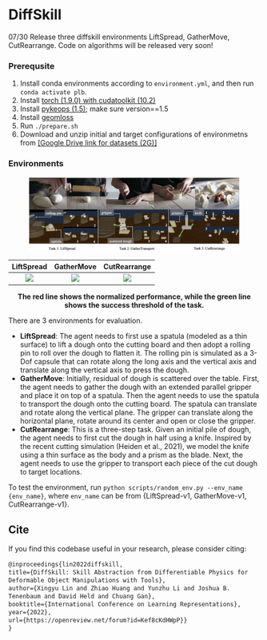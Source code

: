 # DiffSkill
07/30 Release three diffskill environments LiftSpread, GatherMove, CutRearrange. Code on algorithms will be released very soon!

### Prerequsite
1. Install conda environments according to `environment.yml`, and then run `conda activate plb`.
2. Install [torch (1.9.0) with cudatoolkit (10.2)](https://pytorch.org/get-started/previous-versions/)
3. Install [pykeops (1.5)](https://www.kernel-operations.io/keops/python/installation.html); make sure version==1.5
3. Install [geomloss](https://www.kernel-operations.io/geomloss/api/install.html)
4. Run `./prepare.sh`
5. Download and unzip initial and target configurations of environmetns from [[Google Drive link for datasets (2G)]](https://drive.google.com/file/d/11XZw-p2FX-yvoHMnc_yNO5x7iiLxwlwB/view?usp=sharing)

### Environments
<figure>
<img src="imgs/pull.jpg" width="600">
</figure>

| LiftSpread  | GatherMove | CutRearrange |
| :---: | :---: | :---: |
| <img src="imgs/diffskill_execute_0_plot.gif" width="200">  | <img src="imgs/diffskill_execute_1_plot.gif" width="200">  | <img src="imgs/diffskill_cut_execute_2_plot.gif" width="200">  |
<figcaption align = "center"><b>The red line shows the normalized performance, while the green line shows the success threshold of the task.</b></figcaption>


There are 3 environments for evaluation. 

* **LiftSpread**: The agent needs to first use a spatula (modeled as a thin surface) to lift a dough onto the cutting board and then adopt a rolling pin to roll over the dough to flatten it. The rolling pin is simulated as a 3-Dof capsule that can rotate along the long axis and the vertical axis and translate along the vertical axis to press the dough.
* **GatherMove**: Initially, residual of dough is scattered over the table. First, the agent needs to gather the dough with an extended parallel gripper and place it on top of a spatula. Then the agent needs to use the spatula to transport the dough onto the cutting board. The spatula can translate and rotate along the vertical plane. The gripper can translate along the horizontal plane, rotate
around its center and open or close the gripper.
* **CutRearrange**:  This is a three-step task. Given an initial pile of dough, the agent needs to first cut the dough in half using a knife. Inspired by the recent cutting simulation (Heiden et al., 2021), we model the knife using a thin surface as the body and a prism as the blade. Next, the agent needs to use the gripper to transport each piece of the cut dough to target locations.

To test the environment, run `python scripts/random_env.py --env_name {env_name}`, where `env_name` can be from {LiftSpread-v1, GatherMove-v1, CutRearrange-v1}.

## Cite
If you find this codebase useful in your research, please consider citing:
```
@inproceedings{lin2022diffskill,
title={DiffSkill: Skill Abstraction from Differentiable Physics for Deformable Object Manipulations with Tools},
author={Xingyu Lin and Zhiao Huang and Yunzhu Li and Joshua B. Tenenbaum and David Held and Chuang Gan},
booktitle={International Conference on Learning Representations},
year={2022},
url={https://openreview.net/forum?id=Kef8cKdHWpP}}
}
```
